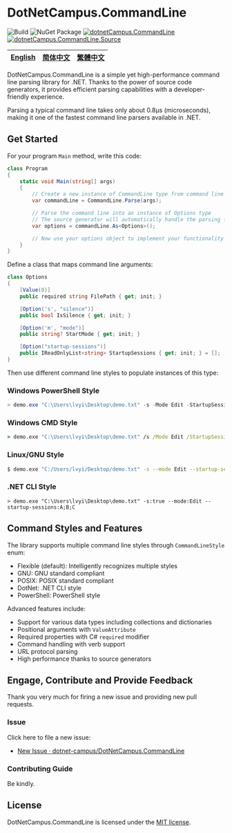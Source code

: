 # DotNetCampus.CommandLine

![Build](https://github.com/dotnet-campus/DotNetCampus.CommandLine/actions/workflows/dotnet-build.yml/badge.svg)  ![NuGet Package](https://github.com/dotnet-campus/DotNetCampus.CommandLine/actions/workflows/nuget-tag-publish.yml/badge.svg) [![dotnetCampus.CommandLine](https://img.shields.io/nuget/v/DotNetCampus.CommandLine.svg?label=DotnetCampus.CommandLine)](https://www.nuget.org/packages/DotnetCampus.CommandLine/) [![dotnetCampus.CommandLine.Source](https://img.shields.io/nuget/v/DotnetCampus.CommandLine.Source?label=DotnetCampus.CommandLine.Source)](https://www.nuget.org/packages/DotnetCampus.CommandLine.Source/)

| [English][en] | [简体中文][zh-hans] | [繁體中文][zh-hant] |
| ------------- | ------------------- | ------------------- |

[en]: /docs/en/README.md
[zh-hans]: /docs/zh-hans/README.md
[zh-hant]: /docs/zh-hant/README.md

DotNetCampus.CommandLine is a simple yet high-performance command line parsing library for .NET. Thanks to the power of source code generators, it provides efficient parsing capabilities with a developer-friendly experience.

Parsing a typical command line takes only about 0.8μs (microseconds), making it one of the fastest command line parsers available in .NET.

## Get Started

For your program `Main` method, write this code:

```csharp
class Program
{
    static void Main(string[] args)
    {
        // Create a new instance of CommandLine type from command line arguments
        var commandLine = CommandLine.Parse(args);

        // Parse the command line into an instance of Options type
        // The source generator will automatically handle the parsing for you
        var options = commandLine.As<Options>();

        // Now use your options object to implement your functionality
    }
}
```

Define a class that maps command line arguments:

```csharp
class Options
{
    [Value(0)]
    public required string FilePath { get; init; }

    [Option('s', "silence")]
    public bool IsSilence { get; init; }

    [Option('m', "mode")]
    public string? StartMode { get; init; }

    [Option("startup-sessions")]
    public IReadOnlyList<string> StartupSessions { get; init; } = [];
}
```

Then use different command line styles to populate instances of this type:

### Windows PowerShell Style

```powershell
> demo.exe "C:\Users\lvyi\Desktop\demo.txt" -s -Mode Edit -StartupSessions A B C
```

### Windows CMD Style

```cmd
> demo.exe "C:\Users\lvyi\Desktop\demo.txt" /s /Mode Edit /StartupSessions A B C
```

### Linux/GNU Style

```bash
$ demo.exe "C:/Users/lvyi/Desktop/demo.txt" -s --mode Edit --startup-sessions A B C
```

### .NET CLI Style
```
> demo.exe "C:\Users\lvyi\Desktop\demo.txt" -s:true --mode:Edit --startup-sessions:A;B;C
```

## Command Styles and Features

The library supports multiple command line styles through `CommandLineStyle` enum:
- Flexible (default): Intelligently recognizes multiple styles
- GNU: GNU standard compliant
- POSIX: POSIX standard compliant
- DotNet: .NET CLI style
- PowerShell: PowerShell style

Advanced features include:
- Support for various data types including collections and dictionaries
- Positional arguments with `ValueAttribute`
- Required properties with C# `required` modifier
- Command handling with verb support
- URL protocol parsing
- High performance thanks to source generators

## Engage, Contribute and Provide Feedback

Thank you very much for firing a new issue and providing new pull requests.

### Issue

Click here to file a new issue:

- [New Issue · dotnet-campus/DotNetCampus.CommandLine](https://github.com/dotnet-campus/DotNetCampus.CommandLine/issues/new)

### Contributing Guide

Be kindly.

## License

DotNetCampus.CommandLine is licensed under the [MIT license](/LICENSE).
